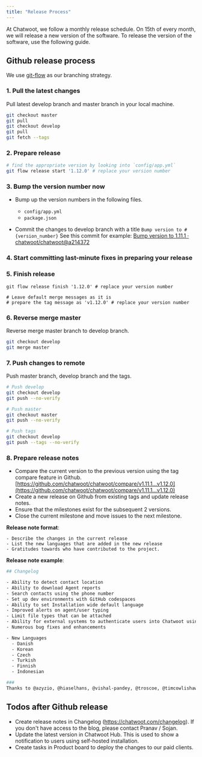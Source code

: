 ```yaml
---
title: "Release Process"
---
```


At Chatwoot, we follow a monthly release schedule. On 15th of every month, we will release a new version of the software. To release the version of the software, use the following guide.

## Github release process

We use [git-flow](https://www.atlassian.com/git/tutorials/comparing-workflows/gitflow-workflow) as our branching strategy.

### 1. Pull the latest changes

Pull latest develop branch and master branch in your local machine.

```bash
git checkout master
git pull
git checkout develop
git pull
git fetch --tags
```


### 2. Prepare release

```bash
# find the appropriate version by looking into `config/app.yml`
git flow release start '1.12.0' # replace your version number
```

### 3. Bump the version number now

- Bump up the version numbers in the following files.

  - `config/app.yml`
  - `package.json`

- Commit the changes to develop branch with a title `Bump version to #{version_number}`
  See this commit for example:
[Bump version to 1.11.1 · chatwoot/chatwoot@a214372](https://github.com/chatwoot/chatwoot/commit/a214372c7cc7cf305d6cba53663708b34a4752d0)

### 4. Start committing last-minute fixes in preparing your release

### 5. Finish release

```
git flow release finish '1.12.0' # replace your version number

# Leave default merge messages as it is
# prepare the tag message as 'v1.12.0' # replace your version number
```

### 6. Reverse merge master

Reverse merge master branch to develop branch.


```bash
git checkout develop
git merge master
```

### 7. Push changes to remote

Push master branch, develop branch and the tags.

```bash
# Push develop
git checkout develop
git push --no-verify

# Push master
git checkout master
git push --no-verify

# Push tags
git checkout develop
git push --tags --no-verify
```

### 8. Prepare release notes

- Compare the current version to the previous version using the tag compare feature in Github. [https://github.com/chatwoot/chatwoot/compare/v1.11.1...v1.12.0](https://github.com/chatwoot/chatwoot/compare/v1.11.1...v1.12.0)
- Create a new release on Github from existing tags and update release notes.
- Ensure that the milestones exist for the subsequent 2 versions.
- Close the current milestone and move issues to the next milestone.

**Release note format**:

```
- Describe the changes in the current release
- List the new languages that are added in the new release
- Gratitudes towards who have contributed to the project.

```

**Release note example**:

```bash
## Changelog

- Ability to detect contact location
- Ability to download Agent reports
- Search contacts using the phone number
- Set up dev environments with GitHub codespaces
- Ability to set Installation wide default language
- Improved alerts on agent/user typing
- Limit file types that can be attached
- Ability for external systems to authenticate users into Chatwoot using tokens
- Numerous bug fixes and enhancements

- New Languages
  - Danish
  - Korean
  - Czech
  - Turkish
  - Finnish
  - Indonesian

###
Thanks to @azyzio, @hiaselhans, @vishal-pandey, @troscoe, @timcowlishaw, @mike9011 for the contributions

```

## Todos after Github release

- Create release notes in Changelog (https://chatwoot.com/changelog). If you don't have access to the blog, please contact Pranav / Sojan.
- Update the latest version in Chatwoot Hub. This is used to show a notification to users using self-hosted installation.
- Create tasks in Product board to deploy the changes to our paid clients.
